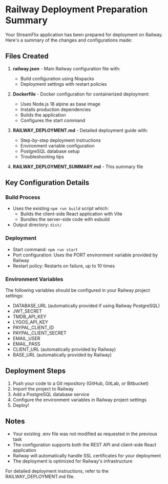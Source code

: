 # Railway Deployment Preparation Summary

Your StreamFlix application has been prepared for deployment on Railway. Here's a summary of the changes and configurations made:

## Files Created

1. **railway.json** - Main Railway configuration file with:
   - Build configuration using Nixpacks
   - Deployment settings with restart policies

2. **Dockerfile** - Docker configuration for containerized deployment:
   - Uses Node.js 18 alpine as base image
   - Installs production dependencies
   - Builds the application
   - Configures the start command

3. **RAILWAY_DEPLOYMENT.md** - Detailed deployment guide with:
   - Step-by-step deployment instructions
   - Environment variable configuration
   - PostgreSQL database setup
   - Troubleshooting tips

4. **RAILWAY_DEPLOYMENT_SUMMARY.md** - This summary file

## Key Configuration Details

### Build Process
- Uses the existing `npm run build` script which:
  - Builds the client-side React application with Vite
  - Bundles the server-side code with esbuild
- Output directory: `dist/`

### Deployment
- Start command: `npm run start`
- Port configuration: Uses the PORT environment variable provided by Railway
- Restart policy: Restarts on failure, up to 10 times

### Environment Variables
The following variables should be configured in your Railway project settings:
- DATABASE_URL (automatically provided if using Railway PostgreSQL)
- JWT_SECRET
- TMDB_API_KEY
- LYGOS_API_KEY
- PAYPAL_CLIENT_ID
- PAYPAL_CLIENT_SECRET
- EMAIL_USER
- EMAIL_PASS
- CLIENT_URL (automatically provided by Railway)
- BASE_URL (automatically provided by Railway)

## Deployment Steps

1. Push your code to a Git repository (GitHub, GitLab, or Bitbucket)
2. Import the project to Railway
3. Add a PostgreSQL database service
4. Configure the environment variables in Railway project settings
5. Deploy!

## Notes

- Your existing .env file was not modified as requested in the previous task
- The configuration supports both the REST API and client-side React application
- Railway will automatically handle SSL certificates for your deployment
- The deployment is optimized for Railway's infrastructure

For detailed deployment instructions, refer to the RAILWAY_DEPLOYMENT.md file.